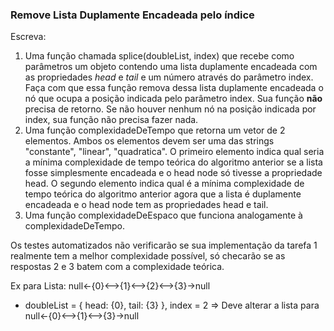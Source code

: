 ### Remove Lista Duplamente Encadeada pelo índice ###

Escreva:

1. Uma função chamada splice(doubleList, index) que recebe como parâmetros um objeto contendo uma lista duplamente encadeada com as propriedades *head* e *tail* e um número através do parâmetro index. Faça com que essa função remova dessa lista duplamente encadeada o nó que ocupa a posição indicada pelo parâmetro index. Sua função **não** precisa de retorno. Se não houver nenhum nó na posição indicada por index, sua função não precisa fazer nada.
2. Uma função complexidadeDeTempo que retorna um vetor de 2 elementos. Ambos os elementos devem ser uma das strings "constante", "linear", "quadratica". O primeiro elemento indica qual seria a mínima complexidade de tempo teórica do algoritmo anterior se a lista fosse simplesmente encadeada e o head node só tivesse a propriedade head. O segundo elemento indica qual é a mínima complexidade de tempo teórica do algoritmo anterior agora que a lista é duplamente encadeada e o head node tem as propriedades head e tail.
3. Uma função complexidadeDeEspaco que funciona analogamente à complexidadeDeTempo.

Os testes automatizados não verificarão se sua implementação da tarefa 1 realmente tem a melhor complexidade possível, só checarão se as respostas 2 e 3 batem com a complexidade teórica.

Ex para Lista: null\<-{0}\<--\>{1}\<--\>{2}\<--\>{3}-\>null

* doubleList = { head: {0}, tail: {3} }, index = 2 =\> Deve alterar a lista para null\<-{0}\<--\>{1}\<--\>{3}-\>null
